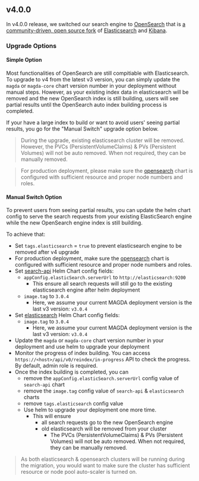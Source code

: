 ## v4.0.0

In v4.0.0 release, we switched our search engine to [OpenSearch](https://github.com/opensearch-project/OpenSearch) that is [a community-driven, open source fork](https://aws.amazon.com/blogs/opensource/introducing-opensearch/) of [Elasticsearch](https://en.wikipedia.org/wiki/Elasticsearch) and [Kibana](https://en.wikipedia.org/wiki/Kibana).

### Upgrade Options

#### Simple Option

Most functionalities of OpenSearch are still compitiable with Elasticsearch. To upgrade to v4 from the latest v3 version, you can simply update the `magda` or `magda-core` chart version number in your deployment without manual steps. However, as your existing index data in elasticsearch will be removed and the new OpenSearch index is still building, users will see partial results until the OpenSearch auto index building process is completed.

If your have a large index to build or want to avoid users' seeing partial results, you go for the "Manual Switch" upgrade option below.

> During the upgrade, existing elasticsearch cluster will be removed. However, the PVCs (PersistentVolumeClaims) & PVs (Persistent Volumes) will not be auto removed. When not required, they can be manually removed.

> For production deployment, please make sure the [opensearch](../../../deploy/helm/internal-charts/opensearch/README.md) chart is configured with sufficient resource and proper node numbers and roles.

#### Manual Switch Option

To prevent users from seeing partial results, you can update the helm chart config to serve the search requests from your existing ElasticSearch engine while the new OpenSearch engine index is still building.

To achieve that:

- Set `tags.elasticsearch` = `true` to prevent elasticsearch engine to be removed after v4 upgrade
- For production deployment, make sure the [opensearch](../../../deploy/helm/internal-charts/opensearch/README.md) chart is configured with sufficient resource and proper node numbers and roles.
- Set [search-api](https://github.com/magda-io/magda/tree/main/deploy/helm/internal-charts/search-api) Helm Chart config fields:
  - `appConfig.elasticSearch.serverUrl` to `http://elasticsearch:9200`
    - This ensure all search requests will still go to the existing elasticsearch engine after helm deployment
  - `image.tag` to `3.0.4`
    - Here, we assume your current MAGDA deployment version is the last v3 version: `v3.0.4`
- Set [elasticsearch](https://github.com/magda-io/magda/tree/main/deploy/helm/internal-charts/elasticsearch) Helm Chart config fields:
  - `image.tag` to `3.0.4`
    - Here, we assume your current MAGDA deployment version is the last v3 version: `v3.0.4`
- Update the `magda` or `magda-core` chart version number in your deployment and use helm to upgrade your deployment
- Monitor the progress of index building. You can access `https://<host>/api/v0/reindex/in-progress` API to check the progress. By default, admin role is required.
- Once the index building is completed, you can
  - remove the `appConfig.elasticSearch.serverUrl` config value of `search-api` chart
  - remove the `image.tag` config value of `search-api` & `elasticsearch` charts
  - remove `tags.elasticsearch` config value
  - Use helm to upgrade your deployment one more time.
    - This will ensure
      - all search requests go to the new OpenSearch engine
      - old elasticsearch will be removed from your cluster
        - The PVCs (PersistentVolumeClaims) & PVs (Persistent Volumes) will not be auto removed. When not required, they can be manually removed.

> As both elasticsearch & opensearch clusters will be running during the migration, you would want to make sure the cluster has sufficient resource or node pool auto-scaler is turned on.
